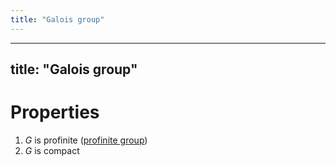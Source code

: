 ```yaml
---
title: "Galois group"
---
```


---
title: "Galois group"
---

# Properties
1. $G$ is profinite ([profinite group](<notes/ntpy/profinite group.md>))
2. $G$ is compact
